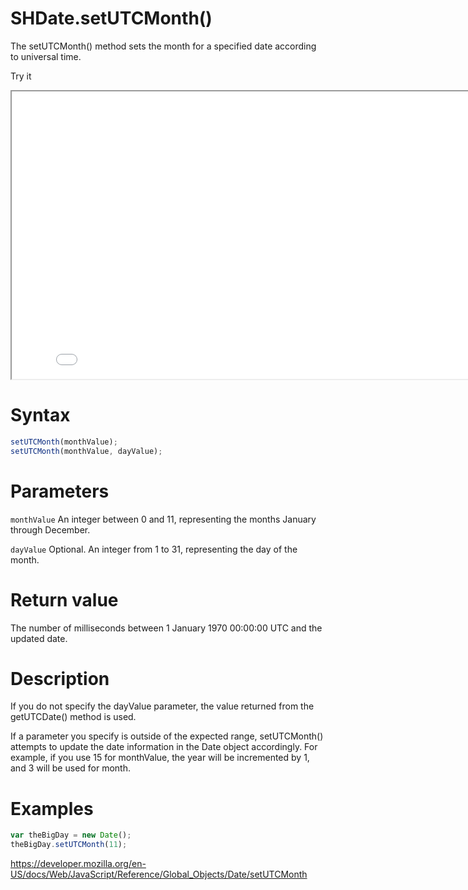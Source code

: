 # SHDate.setUTCMonth()

The setUTCMonth() method sets the month for a specified date according to universal time.

Try it

<iframe style="width: 830px; height: 460px;" src="/SHDateTime-js/examples/live.html?function=getHours" title="MDN Web Docs Interactive Example" loading="lazy"></iframe>
<br/>

# Syntax

```js
setUTCMonth(monthValue);
setUTCMonth(monthValue, dayValue);
```

# Parameters

<code>monthValue</code>
An integer between 0 and 11, representing the months January through December.

<code>dayValue</code>
Optional. An integer from 1 to 31, representing the day of the month.

# Return value

The number of milliseconds between 1 January 1970 00:00:00 UTC and the updated date.

# Description

If you do not specify the dayValue parameter, the value returned from the getUTCDate() method is used.

If a parameter you specify is outside of the expected range, setUTCMonth() attempts to update the date information in the Date object accordingly. For example, if you use 15 for monthValue, the year will be incremented by 1, and 3 will be used for month.

# Examples

```js
var theBigDay = new Date();
theBigDay.setUTCMonth(11);
```

https://developer.mozilla.org/en-US/docs/Web/JavaScript/Reference/Global_Objects/Date/setUTCMonth

